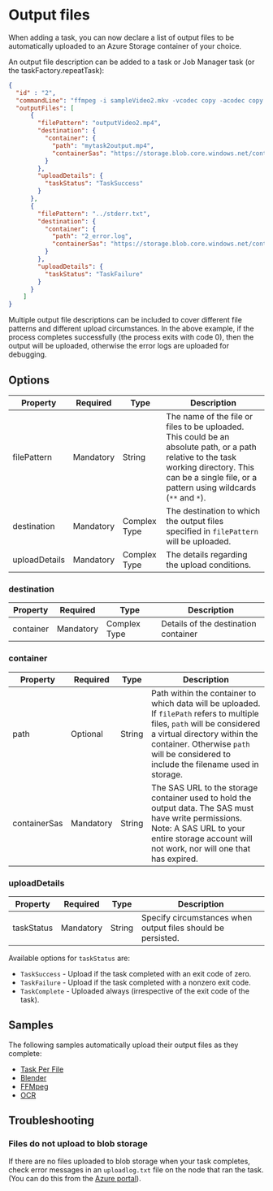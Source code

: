 # Output files

When adding a task, you can now declare a list of output files to be automatically uploaded to 
an Azure Storage container of your choice.

An output file description can be added to a task or Job Manager task (or the taskFactory.repeatTask):
```json
{
  "id" : "2",
  "commandLine": "ffmpeg -i sampleVideo2.mkv -vcodec copy -acodec copy outputVideo2.mp4 -y",
  "outputFiles": [
      {
        "filePattern": "outputVideo2.mp4",
        "destination": {
          "container": {
            "path": "mytask2output.mp4",
            "containerSas": "https://storage.blob.core.windows.net/container?sv=2015-04-05sig=tAp0r3I3SV5PbjpZ5CIjvuo1jdUs5xW"
          }
        },
        "uploadDetails": {
          "taskStatus": "TaskSuccess"
        }
      },
      {
        "filePattern": "../stderr.txt",
        "destination": {
          "container": {
            "path": "2_error.log",
            "containerSas": "https://storage.blob.core.windows.net/container?sv=2015-04-05sig=tAp0r3I3SV5PbjpZ5CIjvuo1jdUs5xW"
          }
        },
        "uploadDetails": {
          "taskStatus": "TaskFailure"
        }
      }
    ]
}
```

Multiple output file descriptions can be included to cover different file patterns and different upload circumstances.
In the above example, if the process completes successfully (the process exits with code 0), then the output will be uploaded,
otherwise the error logs are uploaded for debugging.

## Options

| Property      | Required  | Type         | Description                                                                                                                                                                                             |
| ------------- | --------- | ------------ | ------------------------------------------------------------------------------------------------------------------------------------------------------------------------------------------------------- |
| filePattern   | Mandatory | String       | The name of the file or files to be uploaded. This could be an absolute path, or a path relative to the task working directory. This can be a single file, or a pattern using wildcards (`**` and `*`). |
| destination   | Mandatory | Complex Type | The destination to which the output files specified in `filePattern` will be uploaded.                                                                                                                  |
| uploadDetails | Mandatory | Complex Type | The details regarding the upload conditions.                                                                                                                                                            |

### destination

| Property  | Required  | Type         | Description                          |
| --------- | --------- | ------------ | ------------------------------------ |
| container | Mandatory | Complex Type | Details of the destination container |

### container

| Property     | Required  | Type   | Description                                                                                                                                                                                                                                        |
| ------------ | --------- | ------ | -------------------------------------------------------------------------------------------------------------------------------------------------------------------------------------------------------------------------------------------------- |
| path         | Optional  | String | Path within the container to which data will be uploaded. If `filePath` refers to multiple files, `path` will be considered a virtual directory within the container. Otherwise `path` will be considered to include the filename used in storage. |
| containerSas | Mandatory | String | The SAS URL to the storage container used to hold the output data. The SAS must have write permissions. <br/> Note: A SAS URL to your entire storage account will not work, nor will one that has expired.                                         |

### uploadDetails 

| Property   | Required  | Type    | Description                                                  |
| ---------- | --------- | ------- | ------------------------------------------------------------ |
| taskStatus | Mandatory | String  | Specify circumstances when output files should be persisted. |            

Available options for `taskStatus` are:

* `TaskSuccess` - Upload if the task completed with an exit code of zero.
* `TaskFailure` - Upload if the task completed with a nonzero exit code.
* `TaskComplete` - Uploaded always (irrespective of the exit code of the task).

## Samples

The following samples automatically upload their output files as they complete:

* [Task Per File](samples/hello-world/task-per-file)
* [Blender](samples/blender) 
* [FFMpeg](samples/ffmpeg)
* [OCR](samples/ocr)

## Troubleshooting

### Files do not upload to blob storage

If there are no files uploaded to blob storage when your task completes, check error messages in an `uploadlog.txt` file on the node that ran the task. (You can do this from the [Azure portal](https://portal.azure.com)).

